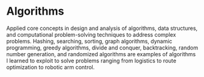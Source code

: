 # Algorithms
Applied core concepts in design and analysis of algorithms, data structures, and computational problem-solving techniques to address complex problems. Hashing, searching, sorting, graph algorithms, dynamic programming, greedy algorithms, divide and conquer, backtracking, random number generation, and randomized algorithms are examples of algorithms I learned to exploit to solve problems ranging from logistics to route optimization to robotic arm control.
